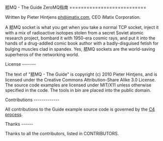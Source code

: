﻿
<A name="toc1-4" title="脴MQ - The Guide ZeroMQ指南" />
脴MQ - The Guide ZeroMQ指南
===========================

Written by Pieter Hintjens <ph@imatix.com>, CEO iMatix Corporation.

A 脴MQ socket is what you get when you take a normal TCP socket, inject it with a mix of radioactive isotopes stolen from a secret Soviet atomic research project, bombard it with 1950-era cosmic rays, and put it into the hands of a drug-addled comic book author with a badly-disguised fetish for bulging muscles clad in spandex.  Yes, 脴MQ sockets are the world-saving superheros of the networking world.

<A name="toc2-34" title="License" />
License
-------

The text of "脴MQ - The Guide" is copyright (c) 2010 Pieter Hintjens, and is licensed under the Creative Commons Attribution-Share Alike 3.0 License. The source code examples are licensed under MIT/X11 unless otherwise specified in the code. The tools in bin are placed into the public domain.

<A name="toc2-40" title="Contributions" />
Contributions
-------------

All contributions to the Guide example source code is governed by the [C4 process](http://rfc.zeromq.org/spec:16).

<A name="toc2-46" title="Thanks" />
Thanks
------

Thanks to all the contributors, listed in CONTRIBUTORS.
